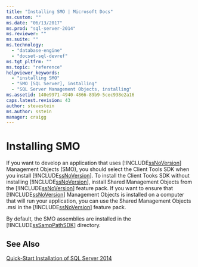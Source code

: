```yaml
---
title: "Installing SMO | Microsoft Docs"
ms.custom: ""
ms.date: "06/13/2017"
ms.prod: "sql-server-2014"
ms.reviewer: ""
ms.suite: ""
ms.technology: 
  - "database-engine"
  - "docset-sql-devref"
ms.tgt_pltfrm: ""
ms.topic: "reference"
helpviewer_keywords: 
  - "installing SMO"
  - "SMO [SQL Server], installing"
  - "SQL Server Management Objects, installing"
ms.assetid: 140e9971-4940-4866-89b9-5cec938e2a16
caps.latest.revision: 43
author: stevestein
ms.author: sstein
manager: craigg
---
```

# Installing SMO
  If you want to develop an application that uses [!INCLUDE[ssNoVersion](../../includes/ssnoversion-md.md)] Management Objects (SMO), you should select the Client Tools SDK when you install [!INCLUDE[ssNoVersion](../../includes/ssnoversion-md.md)]. To install the Client Tooks SDK without installing [!INCLUDE[ssNoVersion](../../includes/ssnoversion-md.md)], install Shared Management Objects from the [!INCLUDE[ssNoVersion](../../includes/ssnoversion-md.md)] feature pack. If you want to ensure that [!INCLUDE[ssNoVersion](../../includes/ssnoversion-md.md)] Management Objects is installed on a computer that will run your application, you can use the Shared Management Objects .msi in the [!INCLUDE[ssNoVersion](../../includes/ssnoversion-md.md)] feature pack.  
  
 By default, the SMO assemblies are installed in the [!INCLUDE[ssSampPathSDK](../../includes/sssamppathsdk-md.md)] directory.  
  
## See Also  
 [Quick-Start Installation of SQL Server 2014](../../getting-started/quick-start-installation-of-sql-server-2014.md)  
  
  
